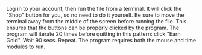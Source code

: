 Log in to your account, then run the file from a terminal. It will click the "Shop" button for you, so no need to do it yourself. Be sure to move the terminal away from the middle of the screen before running the file. This ensures that the buttons can be properly clicked by the program. 
The program will iterate 20 times before quitting in this pattern: click "Earn Gold". Wait 90 secs. Repeat.
The program requires both the mouse and time modules to run. 
